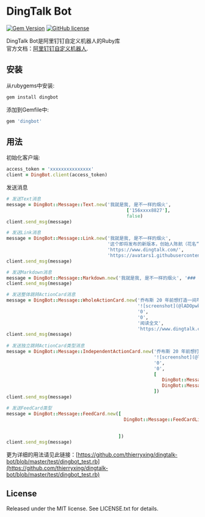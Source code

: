 # DingTalk Bot
[![Gem Version](https://badge.fury.io/rb/dingbot.svg)](https://badge.fury.io/rb/dingbot.svg)
[![GitHub license](https://img.shields.io/badge/license-MIT-blue.svg)](https://raw.githubusercontent.com/thierryxing/dingtalk-bot/master/LICENSE.txt)

DingTalk Bot是阿里钉钉自定义机器人的Ruby库  
官方文档：[阿里钉钉自定义机器人](https://open-doc.dingtalk.com/docs/doc.htm?spm=a219a.7629140.0.0.karFPe&treeId=257&articleId=105735&docType=1). 


## 安装
从rubygems中安装:

```sh
gem install dingbot
```

添加到Gemfile中:

```ruby
gem 'dingbot'
```

## 用法

初始化客户端:

```ruby
access_token = 'xxxxxxxxxxxxxxx'
client = DingBot.client(access_token)
```

发送消息
```ruby
# 发送Text消息
message = DingBot::Message::Text.new('我就是我, 是不一样的烟火',
                                            ['156xxxx8827'],
                                            false)
client.send_msg(message)

# 发送Link消息
message = DingBot::Message::Link.new('我就是我, 是不一样的烟火',
                                     '这个即将发布的新版本，创始人陈航（花名“无招”）称它为“红树林”。',
                                     'https://www.dingtalk.com/',
                                     'https://avatars1.githubusercontent.com/u/64818')
client.send_msg(message)

# 发送Markdown消息
message = DingBot::Message::Markdown.new('我就是我, 是不一样的烟火', '### 我就是我, 是不一样的烟火')
client.send_msg(message)

# 发送整体跳转ActionCard消息
message = DingBot::Message::WholeActionCard.new('乔布斯 20 年前想打造一间苹果咖啡厅，而它正是 Apple Store 的前身',
                                                '![screenshot](@lADOpwk3K80C0M0FoA) ### 乔布斯 20 年前想打造的苹果咖啡厅',
                                                '0',
                                                '0',
                                                '阅读全文',
                                                'https://www.dingtalk.com/')
client.send_msg(message)
    
# 发送独立跳转ActionCard类型消息
message = DingBot::Message::IndependentActionCard.new('乔布斯 20 年前想打造一间苹果咖啡厅，而它正是 Apple Store 的前身',
                                                      '![screenshot](@lADOpwk3K80C0M0FoA) ### 乔布斯 20 年前想打造的苹果咖啡厅',
                                                      '0',
                                                      '0',
                                                      [
                                                         DingBot::Message::ActionBtn.new('内容不错', 'https://www.dingtalk.com/'),
                                                         DingBot::Message::ActionBtn.new('不感兴趣', 'https://www.dingtalk.com/')
                                                      ])
client.send_msg(message)                                                                 

# 发送FeedCard类型                                            
message = DingBot::Message::FeedCard.new([
                                           DingBot::Message::FeedCardLink.new('时代的火车向前开',
                                                                              'https://avatars1.githubusercontent.com/u/64818',
                                                                              'https://www.dingtalk.com/')
                                         ])
client.send_msg(message)                              
```
更为详细的用法请见此链接：[https://github.com/thierryxing/dingtalk-bot/blob/master/test/dingbot_test.rb](https://github.com/thierryxing/dingtalk-bot/blob/master/test/dingbot_test.rb)

## License
Released under the MIT license. See LICENSE.txt for details.